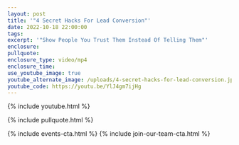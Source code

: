 ```yaml
---
layout: post
title: '"4 Secret Hacks For Lead Conversion"'
date: 2022-10-18 22:00:00
tags:
excerpt: '"Show People You Trust Them Instead Of Telling Them"'
enclosure:
pullquote:
enclosure_type: video/mp4
enclosure_time:
use_youtube_image: true
youtube_alternate_image: /uploads/4-secret-hacks-for-lead-conversion.jpg
youtube_code: https://youtu.be/YlJ4gm7ijHg
---
```

{% include youtube.html %}

{% include pullquote.html %}

{% include events-cta.html %} {% include join-our-team-cta.html %}